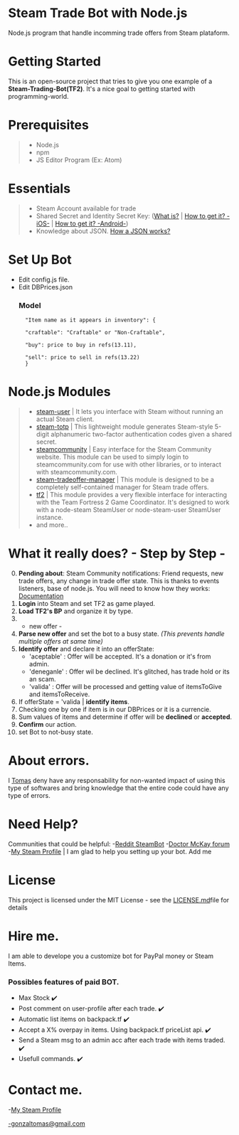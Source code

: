 #  Steam Trade Bot with Node.js
Node.js program that handle incomming trade offers from Steam plataform.

# Getting Started

This is an open-source project that tries to give you one example of a **Steam-Trading-Bot(TF2)**. It's a nice goal to getting started with programming-world.

# Prerequisites

> - Node.js
> - npm
> - JS Editor Program (Ex: Atom)

# Essentials

> - Steam Account available for trade
> - Shared Secret and Identity Secret Key: ([What is?](http://searchsecurity.techtarget.com/definition/shared-secret) | [How to get it? -iOS-](https://forums.backpack.tf/index.php?/topic/45995-guide-how-to-get-your-shared-secret-from-ios-device-steam-mobile/) | [How to get it? -Android-](https://forums.backpack.tf/index.php?/topic/46354-guide-how-to-find-the-steam-identity_secret-on-an-android-phone/))
> - Knowledge about JSON. [How a JSON works?](https://developer.mozilla.org/es/docs/Learn/JavaScript/Objects/JSON)

# Set Up Bot

- Edit config.js file.
- Edit DBPrices.json
	### Model
    	"Item name as it appears in inventory": {
    
    	"craftable": "Craftable" or "Non-Craftable",
    
    	"buy": price to buy in refs(13.11),
    
    	"sell": price to sell in refs(13.22)
  		}	




# Node.js Modules

>- [steam-user](https://www.npmjs.com/package/steam-user) | It lets you interface with Steam without running an actual Steam client.
>- [steam-totp](https://www.npmjs.com/package/steam-totp) | This lightweight module generates Steam-style 5-digit alphanumeric two-factor authentication codes given a shared secret.
>- [steamcommunity](https://www.npmjs.com/package/steamcommunity) | Easy interface for the Steam Community website. This module can be used to simply login to steamcommunity.com for use with other libraries, or to interact with steamcommunity.com.
>- [steam-tradeoffer-manager](https://www.npmjs.com/package/steam-tradeoffer-manager) | This module is designed to be a completely self-contained manager for Steam trade offers.
>- [tf2](https://www.npmjs.com/package/tf2) | This module provides a very flexible interface for interacting with the Team Fortress 2 Game Coordinator. It's designed to work with a node-steam SteamUser or node-steam-user SteamUser instance.
>- and more..

# What it really does? - Step by Step -

 0. **Pending about**: Steam Community notifications: Friend requests, new trade offers, any change in trade offer state. This is thanks to events listeners, base of node.js. You will need to know how they works: [Documentation](https://nodejs.org/api/events.html)
 1. **Login** into Steam and set TF2 as game played.
 2. **Load TF2's BP** and organize it by type.
 3. - new offer -
 4. **Parse new offer** and set the bot to a busy state. _(This prevents handle multiple offers at same time)_
 5. **Identify offer** and declare it into an offerState:
 	- 'aceptable' : Offer will be accepted. It's a donation or it's from admin. 
    - 'deneganle' : Offer wil be declined. It's glitched, has trade hold or its an scam.
    - 'valida' : Offer will be processed and getting value of itemsToGive and itemsToReceive.
 6. If offerState = 'valida | **identify items**.
 7. Checking one by one if item is in our DBPrices or it is a currencie.
 8. Sum values of items and determine if offer will be **declined** or **accepted**.
 9. **Confirm** our action.
 10. set Bot to not-busy state.
 
 # About errors.
 
 I [Tomas](https://github.com/toomi17) deny have any responsability for non-wanted impact of using this type of softwares and bring knowledge that the entire code could have any type of errors.
 
 # Need Help?
 
 Communities that could be helpful:
 -[Reddit SteamBot](https://www.reddit.com/r/SteamBot/)
 -[Doctor McKay forum](https://dev.doctormckay.com/forum/10-general/)
 -[My Steam Profile](http://steamcommunity.com/profiles/76561198050753995/) | I am glad to help you setting up your bot. Add me
 
 # License
 
 This project is licensed under the MIT License - see the [LICENSE.md](https://github.com/toomi17/Steam-Trade-Bot-TF2-/blob/master/LICENSE)file for details
 
# Hire me.

I am able to develope you a customize bot for PayPal money or Steam Items.

### Possibles features of paid BOT.
- Max Stock :heavy_check_mark:
- Post comment on user-profile after each trade. :heavy_check_mark:
- Automatic list items on backpack.tf :heavy_check_mark:
- Accept a X% overpay in items. Using backpack.tf priceList api. :heavy_check_mark:
- Send a Steam msg to an admin acc after each trade with items traded. :heavy_check_mark:
- Usefull commands. :heavy_check_mark:

# Contact me.

 -[My Steam Profile](http://steamcommunity.com/profiles/76561198050753995/)
 
 -gonzaltomas@gmail.com

 
 
 
 
 